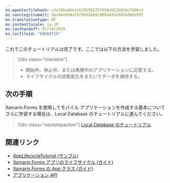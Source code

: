 ```yaml
---
ms.openlocfilehash: c3e78badbea16205565757058e9226b5dc7606cd
ms.sourcegitcommit: 3ea9ee034af9790d2b0dc0893435e997bd06e587
ms.translationtype: HT
ms.contentlocale: ja-JP
ms.lasthandoff: 07/30/2019
ms.locfileid: "68669719"
---
```

これでこのチュートリアルは完了です。ここでは以下の方法を学習しました。

> [!div class="checklist"]
> - 開始中、休止中、または再開中のアプリケーションに応答する。
> - ライフサイクルの状態変化をまたいでデータを保持する。

## <a name="next-steps"></a>次の手順

Xamarin.Forms を使用してモバイル アプリケーションを作成する基本についてさらに学習する場合は、Local Database のチュートリアルに進んでください。

> [!div class="nextstepaction"]
> [Local Database のチュートリアル](~/get-started/tutorials/local-database/index.yml)

## <a name="related-links"></a>関連リンク

- [AppLifecycleTutorial (サンプル)](https://docs.microsoft.com/samples/xamarin/xamarin-forms-samples/getstarted-tutorials-applifecycletutorial/)
- [Xamarin.Forms アプリのライフサイクル (ガイド)](~/xamarin-forms/app-fundamentals/app-lifecycle.md)
- [Xamarin.Forms の App クラス (ガイド)](~/xamarin-forms/app-fundamentals/application-class.md)
- [アプリケーション API](xref:Xamarin.Forms.Application)
